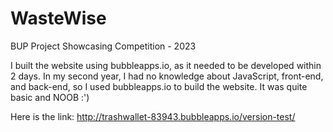 # WasteWise
BUP Project Showcasing Competition - 2023

I built the website using bubbleapps.io, as it needed to be developed within 2 days. In my second year, I had no knowledge about JavaScript, front-end, and back-end, so I used bubbleapps.io to build the website. It was quite basic and NOOB :')

Here is the link: http://trashwallet-83943.bubbleapps.io/version-test/
